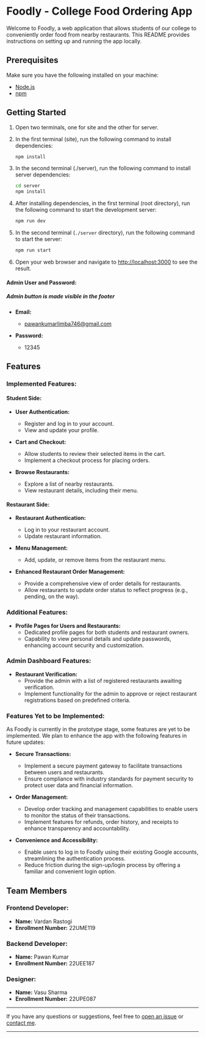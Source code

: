 # Foodly - College Food Ordering App

Welcome to Foodly, a web application that allows students of our college to conveniently order food from nearby restaurants. This README provides instructions on setting up and running the app locally.

## Prerequisites

Make sure you have the following installed on your machine:

- [Node.js](https://nodejs.org/)
- [npm](https://www.npmjs.com/)

## Getting Started

1. Open two terminals, one for site and the other for server.

2. In the first terminal (site), run the following command to install dependencies:

   ```bash
   npm install
   ```

3. In the second terminal (./server), run the following command to install server dependencies:

   ```bash
   cd server
   npm install
   ```

4. After installing dependencies, in the first terminal (root directory), run the following command to start the development server:

   ```bash
   npm run dev
   ```

5. In the second terminal (`./server` directory), run the following command to start the server:

   ```bash
   npm run start
   ```

6. Open your web browser and navigate to [http://localhost:3000](http://localhost:3000) to see the result.

#### Admin User and Password:

##### Admin button is made visible in the footer

- **Email:**

  - pawankumarlimba746@gmail.com

- **Password:**
  - 12345

## Features

### Implemented Features:

#### Student Side:

- **User Authentication:**

  - Register and log in to your account.
  - View and update your profile.

- **Cart and Checkout:**

  - Allow students to review their selected items in the cart.
  - Implement a checkout process for placing orders.

- **Browse Restaurants:**

  - Explore a list of nearby restaurants.
  - View restaurant details, including their menu.

#### Restaurant Side:

- **Restaurant Authentication:**

  - Log in to your restaurant account.
  - Update restaurant information.

- **Menu Management:**

  - Add, update, or remove items from the restaurant menu.

- **Enhanced Restaurant Order Management:**

  - Provide a comprehensive view of order details for restaurants.
  - Allow restaurants to update order status to reflect progress (e.g., pending, on the way).

### Additional Features:

- **Profile Pages for Users and Restaurants:**
  - Dedicated profile pages for both students and restaurant owners.
  - Capability to view personal details and update passwords, enhancing account security and customization.

### Admin Dashboard Features:

- **Restaurant Verification:**
  - Provide the admin with a list of registered restaurants awaiting verification.
  - Implement functionality for the admin to approve or reject restaurant registrations based on predefined criteria.

### Features Yet to be Implemented:

As Foodly is currently in the prototype stage, some features are yet to be implemented. We plan to enhance the app with the following features in future updates:

- **Secure Transactions:**

  - Implement a secure payment gateway to facilitate transactions between users and restaurants.
  - Ensure compliance with industry standards for payment security to protect user data and financial information.

- **Order Management:**

  - Develop order tracking and management capabilities to enable users to monitor the status of their transactions.
  - Implement features for refunds, order history, and receipts to enhance transparency and accountability.

- **Convenience and Accessibility:**
  - Enable users to log in to Foodly using their existing Google accounts, streamlining the authentication process.
  - Reduce friction during the sign-up/login process by offering a familiar and convenient login option.

## Team Members

### Frontend Developer:

- **Name:** Vardan Rastogi
- **Enrollment Number:** 22UME119

### Backend Developer:

- **Name:** Pawan Kumar
- **Enrollment Number:** 22UEE187

### Designer:

- **Name:** Vasu Sharma
- **Enrollment Number:** 22UPE087

---

If you have any questions or suggestions, feel free to [open an issue](https://github.com/F00DLY/foodly/issues) or [contact me](vardanrastogi1@gmail.com).

---
